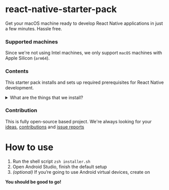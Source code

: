 # react-native-starter-pack

Get your macOS machine ready to develop React Native applications in just a few minutes. Hassle free.

### Supported machines

Since we're not using Intel machines, we only support `macOS` machines with Apple Silicon (`arm64`).

### Contents

This starter pack installs and sets up required prerequisites for React Native development.

<details>
  <summary>What are the things that we install?</summary>
  
  - `brew`
  - `xcodes` & Xcode
  - `yarn`
  - `npm`
  - `nvm` & `node@16`
  - `watchman`
  - `applesimutils`
  - Android JDK - `zulu11`
  - Android Studio
  - `android-sdk`
  - `android-platform-tools`
  - `rbenv` & `ruby@2.7.6`
  - `cocoapods`
  
</details>

### Contribution

This is fully open-source based project. We're always looking for your [ideas](https://github.com/kilohealth/react-native-starter-pack/discussions), [contributions](https://github.com/kilohealth/react-native-starter-pack/pulls) and [issue reports](https://github.com/kilohealth/react-native-starter-pack/issues)

# How to use

1. Run the shell script `zsh installer.sh`
2. Open Android Studio, finish the default setup
3. _(optional)_ If you’re going to use Android virtual devices, create on

**You should be good to go!**
